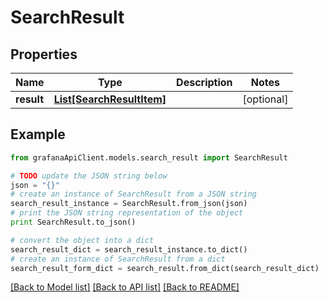 # SearchResult


## Properties
Name | Type | Description | Notes
------------ | ------------- | ------------- | -------------
**result** | [**List[SearchResultItem]**](SearchResultItem.md) |  | [optional] 

## Example

```python
from grafanaApiClient.models.search_result import SearchResult

# TODO update the JSON string below
json = "{}"
# create an instance of SearchResult from a JSON string
search_result_instance = SearchResult.from_json(json)
# print the JSON string representation of the object
print SearchResult.to_json()

# convert the object into a dict
search_result_dict = search_result_instance.to_dict()
# create an instance of SearchResult from a dict
search_result_form_dict = search_result.from_dict(search_result_dict)
```
[[Back to Model list]](../README.md#documentation-for-models) [[Back to API list]](../README.md#documentation-for-api-endpoints) [[Back to README]](../README.md)



